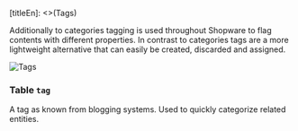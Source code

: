 [titleEn]: <>(Tags)

Additionally to categories tagging is used throughout Shopware to flag contents with different properties. In contrast to categories tags are a more lightweight alternative that can easily be created, discarded and assigned.

![Tags](./dist/erm-shopware-core-framework-tag.svg)


### Table `tag`

A tag as known from blogging systems. Used to quickly categorize related entities.


